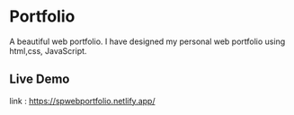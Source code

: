 # Portfolio

A beautiful web portfolio. I have designed my personal web portfolio using html,css, JavaScript.

## Live Demo 

link : https://spwebportfolio.netlify.app/


